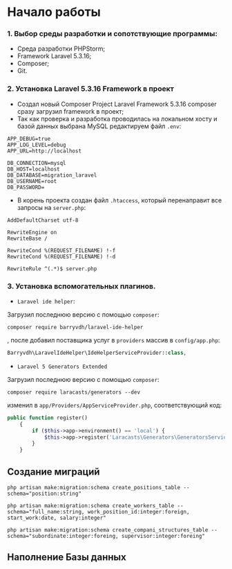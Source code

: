 # Начало работы

### 1. Выбор среды разработки и сопотствующие программы:

- Среда разработки PHPStorm;
- Framework Laravel 5.3.16;
- Composer;
- Git.

### 2. Установка Laravel 5.3.16 Framework в проект

- Создал новый Composer Project Laravel Framework 5.3.16 composer сразу загрузил framework в проект;
- Так как проверка и разработка проводилась на локальном хосту и базой данных выбрана MySQL редактируем файл `.env`:

```
APP_DEBUG=true
APP_LOG_LEVEL=debug
APP_URL=http://localhost

DB_CONNECTION=mysql
DB_HOST=localhost
DB_DATABASE=migration_laravel
DB_USERNAME=root
DB_PASSWORD=
```

- В корень проекта создан файл `.htaccess`, который перенаправит все запросы на `server.php`:

```
AddDefaultCharset utf-8

RewriteEngine on
RewriteBase /

RewriteCond %(REQUEST_FILENAME) !-f
RewriteCond %(REQUEST_FILENAME) !-d

RewriteRule ^(.*)$ server.php
```

### 3. Установка вспомогательных плагинов.

- `Laravel ide helper`:

Загрузил последнюю версию с помощью `composer`:

```
composer require barryvdh/laravel-ide-helper
```

, после добавил поставщика услуг в  `providers` массив в `config/app.php`:

```php
Barryvdh\LaravelIdeHelper\IdeHelperServiceProvider::class,
```

- `Laravel 5 Generators Extended`

Загрузил последнюю версию с помощью `composer`:

```    
composer require laracasts/generators --dev
```
    
изменил в `app/Providers/AppServiceProvider.php`, соответствующий код:

```php
public function register()
    {
        if ($this->app->environment() == 'local') {
            $this->app->register('Laracasts\Generators\GeneratorsServiceProvider');
        }
    }
```
## Создание миграций
```
php artisan make:migration:schema create_positions_table --schema="position:string"
```

```
php artisan make:migration:schema create_workers_table --schema="full_name:string, work_position_id:integer:foreign, start_work:date, salary:integer"
```

```
php artisan make:migration:schema create_compani_structures_table --schema="subordinate:integer:foreing, supervisor:integer:foreing"
```

## Наполнение Базы данных
